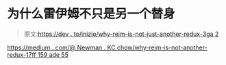 # 为什么雷伊姆不只是另一个替身

> 原文:[https://dev . to/inizio/why-reim-is-not-just-another-redux-3ga 2](https://dev.to/inizio/why-reim-is-not-just-another-redux-3ga2)

[https://medium . com/@ Newman . KC chow/why-reim-is-not-another-redux-17ff 159 ade 55](https://medium.com/@newman.kcchow/why-reim-is-not-another-redux-17ff159ade55)